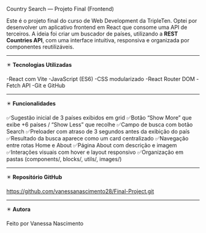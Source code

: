Country Search — Projeto Final (Frontend)

Este é o projeto final do curso de Web Development da TripleTen.
Optei por desenvolver um aplicativo frontend em React que consome uma API de terceiros.
A ideia foi criar um buscador de países, utilizando a **REST Countries API**, com uma interface intuitiva, responsiva e organizada por componentes reutilizáveis.

---

✴️ **Tecnologias Utilizadas**

-React com Vite
-JavaScript (ES6)
-CSS modularizado
-React Router DOM
-Fetch API
-Git e GitHub

---

✴️ **Funcionalidades**

✅Sugestão inicial de 3 países exibidos em grid
✅Botão “Show More” que exibe +6 países / “Show Less” que recolhe
✅Campo de busca com botão Search
✅Preloader com atraso de 3 segundos antes da exibição do país
✅Resultado da busca aparece como um card centralizado
✅Navegação entre rotas Home e About
✅Página About com descrição e imagem
✅Interações visuais com hover e layout responsivo
✅Organização em pastas (components/, blocks/, utils/, images/)

---

✴️ **Repositório GitHub**

https://github.com/vanessanascimento28/Final-Project.git

---

✴️ **Autora**

Feito por Vanessa Nascimento
